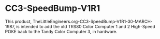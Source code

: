 # CC3-SpeedBump-V1R1
This product, TheLittleEngineers.org-CC3-SpeedBump-V1R1-30-MARCH-1987, is intended to add the old TRS80 Color Computer 1 and 2 High-Speed POKE back to the Tandy Color Computer 3, in hardware.
